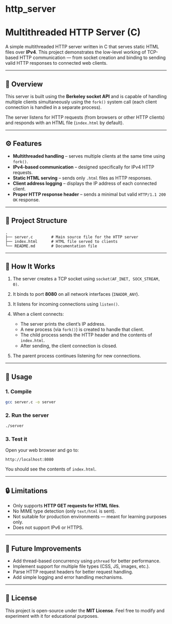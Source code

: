 # http_server    

# Multithreaded HTTP Server (C)

A simple multithreaded HTTP server written in C that serves static HTML files over **IPv4**.
This project demonstrates the low-level working of TCP-based HTTP communication — from socket creation and binding to sending valid HTTP responses to connected web clients.

---

## 🧠 Overview

This server is built using the **Berkeley socket API** and is capable of handling multiple clients simultaneously using the `fork()` system call (each client connection is handled in a separate process).

The server listens for HTTP requests (from browsers or other HTTP clients) and responds with an HTML file (`index.html` by default).

---

## ⚙️ Features

* **Multithreaded handling** – serves multiple clients at the same time using `fork()`.
* **IPv4-based communication** – designed specifically for IPv4 HTTP requests.
* **Static HTML serving** – sends only `.html` files as HTTP responses.
* **Client address logging** – displays the IP address of each connected client.
* **Proper HTTP response header** – sends a minimal but valid `HTTP/1.1 200 OK` response.

---

## 📁 Project Structure

```
.
├── server.c        # Main source file for the HTTP server
├── index.html      # HTML file served to clients
└── README.md       # Documentation file
```

---

## 🧩 How It Works

1. The server creates a TCP socket using `socket(AF_INET, SOCK_STREAM, 0)`.
2. It binds to port **8080** on all network interfaces (`INADDR_ANY`).
3. It listens for incoming connections using `listen()`.
4. When a client connects:

   * The server prints the client’s IP address.
   * A new process (via `fork()`) is created to handle that client.
   * The child process sends the HTTP header and the contents of `index.html`.
   * After sending, the client connection is closed.
5. The parent process continues listening for new connections.

---

## 🧪 Usage

### 1. Compile

```bash
gcc server.c -o server
```

### 2. Run the server

```bash
./server
```

### 3. Test it

Open your web browser and go to:

```
http://localhost:8080
```

You should see the contents of `index.html`.

---

## 🔒 Limitations

* Only supports **HTTP GET requests for HTML files**.
* No MIME type detection (only `text/html` is sent).
* Not suitable for production environments — meant for learning purposes only.
* Does not support IPv6 or HTTPS.

---

## 🚀 Future Improvements

* Add thread-based concurrency using `pthread` for better performance.
* Implement support for multiple file types (CSS, JS, images, etc.).
* Parse HTTP request headers for better request handling.
* Add simple logging and error handling mechanisms.

---

## 📜 License

This project is open-source under the **MIT License**.
Feel free to modify and experiment with it for educational purposes.
